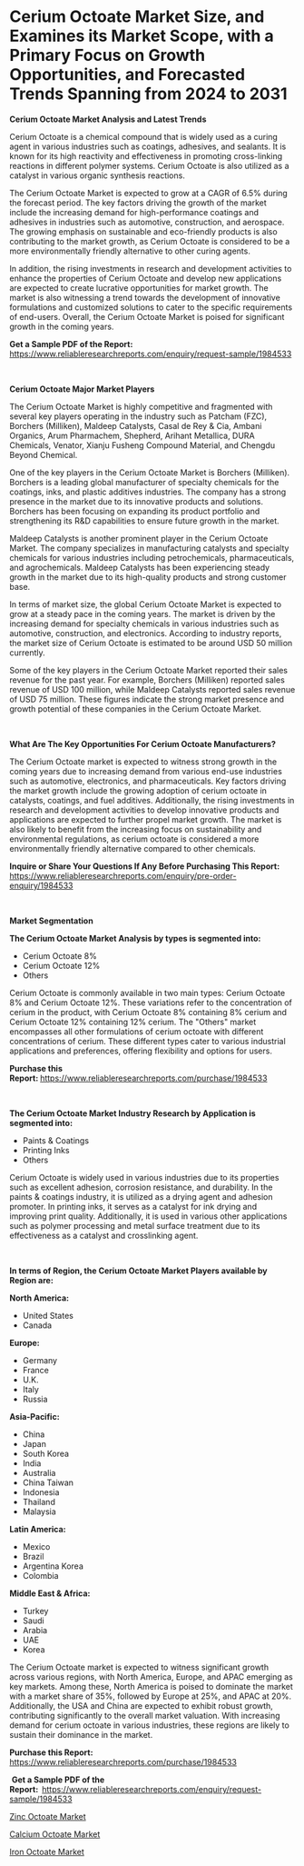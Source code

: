 <p><h1>Cerium Octoate Market Size, and Examines its Market Scope, with a Primary Focus on Growth Opportunities, and Forecasted Trends Spanning from 2024 to 2031</h1></p><p><strong>Cerium Octoate Market Analysis and Latest Trends</strong></p>
<p><p>Cerium Octoate is a chemical compound that is widely used as a curing agent in various industries such as coatings, adhesives, and sealants. It is known for its high reactivity and effectiveness in promoting cross-linking reactions in different polymer systems. Cerium Octoate is also utilized as a catalyst in various organic synthesis reactions.</p><p>The Cerium Octoate Market is expected to grow at a CAGR of 6.5% during the forecast period. The key factors driving the growth of the market include the increasing demand for high-performance coatings and adhesives in industries such as automotive, construction, and aerospace. The growing emphasis on sustainable and eco-friendly products is also contributing to the market growth, as Cerium Octoate is considered to be a more environmentally friendly alternative to other curing agents.</p><p>In addition, the rising investments in research and development activities to enhance the properties of Cerium Octoate and develop new applications are expected to create lucrative opportunities for market growth. The market is also witnessing a trend towards the development of innovative formulations and customized solutions to cater to the specific requirements of end-users. Overall, the Cerium Octoate Market is poised for significant growth in the coming years.</p></p>
<p><strong>Get a Sample PDF of the Report:&nbsp;</strong> <a href="https://www.reliableresearchreports.com/enquiry/request-sample/1984533">https://www.reliableresearchreports.com/enquiry/request-sample/1984533</a></p>
<p>&nbsp;</p>
<p><strong>Cerium Octoate Major Market Players</strong></p>
<p><p>The Cerium Octoate Market is highly competitive and fragmented with several key players operating in the industry such as Patcham (FZC), Borchers (Milliken), Maldeep Catalysts, Casal de Rey & Cia, Ambani Organics, Arum Pharmachem, Shepherd, Arihant Metallica, DURA Chemicals, Venator, Xianju Fusheng Compound Material, and Chengdu Beyond Chemical.</p><p>One of the key players in the Cerium Octoate Market is Borchers (Milliken). Borchers is a leading global manufacturer of specialty chemicals for the coatings, inks, and plastic additives industries. The company has a strong presence in the market due to its innovative products and solutions. Borchers has been focusing on expanding its product portfolio and strengthening its R&D capabilities to ensure future growth in the market.</p><p>Maldeep Catalysts is another prominent player in the Cerium Octoate Market. The company specializes in manufacturing catalysts and specialty chemicals for various industries including petrochemicals, pharmaceuticals, and agrochemicals. Maldeep Catalysts has been experiencing steady growth in the market due to its high-quality products and strong customer base.</p><p>In terms of market size, the global Cerium Octoate Market is expected to grow at a steady pace in the coming years. The market is driven by the increasing demand for specialty chemicals in various industries such as automotive, construction, and electronics. According to industry reports, the market size of Cerium Octoate is estimated to be around USD 50 million currently.</p><p>Some of the key players in the Cerium Octoate Market reported their sales revenue for the past year. For example, Borchers (Milliken) reported sales revenue of USD 100 million, while Maldeep Catalysts reported sales revenue of USD 75 million. These figures indicate the strong market presence and growth potential of these companies in the Cerium Octoate Market.</p></p>
<p>&nbsp;</p>
<p><strong>What Are The Key Opportunities For Cerium Octoate Manufacturers?</strong></p>
<p><p>The Cerium Octoate market is expected to witness strong growth in the coming years due to increasing demand from various end-use industries such as automotive, electronics, and pharmaceuticals. Key factors driving the market growth include the growing adoption of cerium octoate in catalysts, coatings, and fuel additives. Additionally, the rising investments in research and development activities to develop innovative products and applications are expected to further propel market growth. The market is also likely to benefit from the increasing focus on sustainability and environmental regulations, as cerium octoate is considered a more environmentally friendly alternative compared to other chemicals.</p></p>
<p><strong>Inquire or Share Your Questions If Any Before Purchasing This Report:</strong> <a href="https://www.reliableresearchreports.com/enquiry/pre-order-enquiry/1984533">https://www.reliableresearchreports.com/enquiry/pre-order-enquiry/1984533</a></p>
<p>&nbsp;</p>
<p><strong>Market Segmentation</strong></p>
<p><strong>The Cerium Octoate Market Analysis by types is segmented into:</strong></p>
<p><ul><li>Cerium Octoate 8%</li><li>Cerium Octoate 12%</li><li>Others</li></ul></p>
<p><p>Cerium Octoate is commonly available in two main types: Cerium Octoate 8% and Cerium Octoate 12%. These variations refer to the concentration of cerium in the product, with Cerium Octoate 8% containing 8% cerium and Cerium Octoate 12% containing 12% cerium. The "Others" market encompasses all other formulations of cerium octoate with different concentrations of cerium. These different types cater to various industrial applications and preferences, offering flexibility and options for users.</p></p>
<p><strong>Purchase this Report:&nbsp;</strong><a href="https://www.reliableresearchreports.com/purchase/1984533">https://www.reliableresearchreports.com/purchase/1984533</a></p>
<p>&nbsp;</p>
<p><strong>The Cerium Octoate Market Industry Research by Application is segmented into:</strong></p>
<p><ul><li>Paints & Coatings</li><li>Printing Inks</li><li>Others</li></ul></p>
<p><p>Cerium Octoate is widely used in various industries due to its properties such as excellent adhesion, corrosion resistance, and durability. In the paints & coatings industry, it is utilized as a drying agent and adhesion promoter. In printing inks, it serves as a catalyst for ink drying and improving print quality. Additionally, it is used in various other applications such as polymer processing and metal surface treatment due to its effectiveness as a catalyst and crosslinking agent.</p></p>
<p>&nbsp;</p>
<p><strong>In terms of Region, the Cerium Octoate Market Players available by Region are:</strong></p>
<p>
    <p> <strong> North America: </strong>
        <ul>
            <li>United States</li>
            <li>Canada</li>
        </ul>
        </p> 
    <p> <strong> Europe: </strong>
        <ul>
            <li>Germany</li>
            <li>France</li>
            <li>U.K.</li>
            <li>Italy</li>
            <li>Russia</li>
        </ul>
        </p> 
    <p> <strong> Asia-Pacific: </strong>
        <ul>
            <li>China</li>
            <li>Japan</li>
            <li>South Korea</li>
            <li>India</li>
            <li>Australia</li>
            <li>China Taiwan</li>
            <li>Indonesia</li>
            <li>Thailand</li>
            <li>Malaysia</li>
        </ul>
        </p> 
    <p> <strong> Latin America: </strong>
        <ul>
            <li>Mexico</li>
            <li>Brazil</li>
            <li>Argentina Korea</li>
            <li>Colombia</li>
        </ul>
        </p> 
    <p> <strong> Middle East & Africa: </strong>
        <ul>
            <li>Turkey</li>
            <li>Saudi</li>
            <li>Arabia</li>
            <li>UAE</li>
            <li>Korea</li>
        </ul>
    </p>
    </p>
<p><p>The Cerium Octoate market is expected to witness significant growth across various regions, with North America, Europe, and APAC emerging as key markets. Among these, North America is poised to dominate the market with a market share of 35%, followed by Europe at 25%, and APAC at 20%. Additionally, the USA and China are expected to exhibit robust growth, contributing significantly to the overall market valuation. With increasing demand for cerium octoate in various industries, these regions are likely to sustain their dominance in the market.</p></p>
<p><strong>Purchase this Report: </strong><a href="https://www.reliableresearchreports.com/purchase/1984533">https://www.reliableresearchreports.com/purchase/1984533</a></p>
<p>&nbsp;<strong>Get a Sample PDF of the Report:&nbsp;&nbsp;</strong><a href="https://www.reliableresearchreports.com/enquiry/request-sample/1984533">https://www.reliableresearchreports.com/enquiry/request-sample/1984533</a></p>
<p><strong></strong></p>
<p><p><a href="https://github.com/arionmp/Market-Research-Report-List-2/blob/main/zinc-octoate-market.md">Zinc Octoate Market</a></p><p><a href="https://github.com/markusgodoy/Market-Research-Report-List-2/blob/main/calcium-octoate-market.md">Calcium Octoate Market</a></p><p><a href="https://github.com/pgtimber/Market-Research-Report-List-1/blob/main/iron-octoate-market.md">Iron Octoate Market</a></p></p>